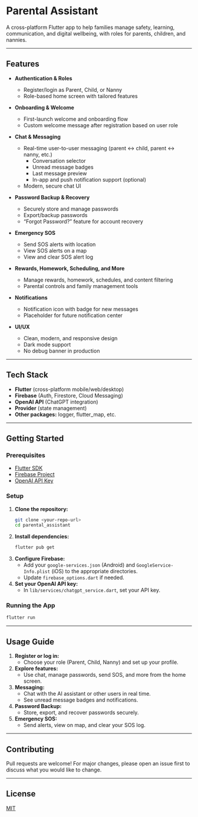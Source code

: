 # Parental Assistant

A cross-platform Flutter app to help families manage safety, learning, communication, and digital wellbeing, with roles for parents, children, and nannies.

---

## Features

- **Authentication & Roles**
  - Register/login as Parent, Child, or Nanny
  - Role-based home screen with tailored features

- **Onboarding & Welcome**
  - First-launch welcome and onboarding flow
  - Custom welcome message after registration based on user role

- **Chat & Messaging**
  
  - Real-time user-to-user messaging (parent ↔ child, parent ↔ nanny, etc.)
    - Conversation selector
    - Unread message badges
    - Last message preview
    - In-app and push notification support (optional)
  - Modern, secure chat UI

- **Password Backup & Recovery**
  - Securely store and manage passwords
  - Export/backup passwords
  - “Forgot Password?” feature for account recovery

- **Emergency SOS**
  - Send SOS alerts with location
  - View SOS alerts on a map
  - View and clear SOS alert log

- **Rewards, Homework, Scheduling, and More**
  - Manage rewards, homework, schedules, and content filtering
  - Parental controls and family management tools

- **Notifications**
  - Notification icon with badge for new messages
  - Placeholder for future notification center

- **UI/UX**
  - Clean, modern, and responsive design
  - Dark mode support
  - No debug banner in production

---

## Tech Stack
- **Flutter** (cross-platform mobile/web/desktop)
- **Firebase** (Auth, Firestore, Cloud Messaging)
- **OpenAI API** (ChatGPT integration)
- **Provider** (state management)
- **Other packages:** logger, flutter_map, etc.

---

## Getting Started

### Prerequisites
- [Flutter SDK](https://flutter.dev/docs/get-started/install)
- [Firebase Project](https://firebase.google.com/)
- [OpenAI API Key](https://platform.openai.com/)

### Setup
1. **Clone the repository:**
   ```sh
   git clone <your-repo-url>
   cd parental_assistant
   ```
2. **Install dependencies:**
   ```sh
   flutter pub get
   ```
3. **Configure Firebase:**
   - Add your `google-services.json` (Android) and `GoogleService-Info.plist` (iOS) to the appropriate directories.
   - Update `firebase_options.dart` if needed.
4. **Set your OpenAI API key:**
   - In `lib/services/chatgpt_service.dart`, set your API key.

### Running the App
```sh
flutter run
```

---

## Usage Guide
1. **Register or log in:**
   - Choose your role (Parent, Child, Nanny) and set up your profile.
2. **Explore features:**
   - Use chat, manage passwords, send SOS, and more from the home screen.
3. **Messaging:**
   - Chat with the AI assistant or other users in real time.
   - See unread message badges and notifications.
4. **Password Backup:**
   - Store, export, and recover passwords securely.
5. **Emergency SOS:**
   - Send alerts, view on map, and clear your SOS log.

---

## Contributing
Pull requests are welcome! For major changes, please open an issue first to discuss what you would like to change.

---

## License
[MIT](LICENSE)

